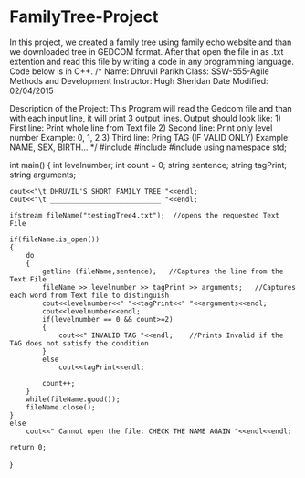 # FamilyTree-Project
In this project, we created a family tree using family echo website and than we downloaded tree in GEDCOM format. After that open the
file in as .txt extention and read this file by writing a code in any programming language. Code below is in C++.
/*
Name: Dhruvil Parikh
Class: SSW-555-Agile Methods and Development
Instructor: Hugh Sheridan
Date Modified: 02/04/2015

Description of the Project:
	This Program will read the Gedcom file and than with each input line, it will print 3 output lines.
Output should look like:
	1) First line: Print whole line from Text file
	2) Second line: Print only level number Example: 0, 1, 2
	3) Third line: Pring TAG (IF VALID ONLY) Example: NAME, SEX, BIRTH...
*/
#include<iostream>
#include<fstream>
#include<string>
using namespace std;

int main()
{
	int levelnumber;
	int count = 0;
	string sentence;
	string tagPrint;
	string arguments;
	
	
	cout<<"\t DHRUVIL'S SHORT FAMILY TREE "<<endl;
	cout<<"\t ___________________________ "<<endl;
	
	ifstream fileName("testingTree4.txt");  //opens the requested Text File
	
	if(fileName.is_open())
	{
		do
		{
			getline (fileName,sentence);   //Captures the line from the Text File
			fileName >> levelnumber >> tagPrint >> arguments;	//Captures each word from Text file to distinguish
			cout<<levelnumber<<" "<<tagPrint<<" "<<arguments<<endl;
			cout<<levelnumber<<endl;
			if(levelnumber == 0 && count>=2)
			{
				cout<<" INVALID TAG "<<endl;	//Prints Invalid if the TAG does not satisfy the condition
			}
			else
				cout<<tagPrint<<endl;
			
			count++; 
		}
		while(fileName.good());
		fileName.close();
	}
	else
		cout<<" Cannot open the file: CHECK THE NAME AGAIN "<<endl<<endl;
	
	return 0;

	
	
}
